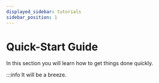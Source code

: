 ```yaml
---
displayed_sidebar: tutorials
sidebar_position: 1
---
```


# Quick-Start Guide

In this section you will learn how to get things done quickly.

:::info
It will be a breeze.

